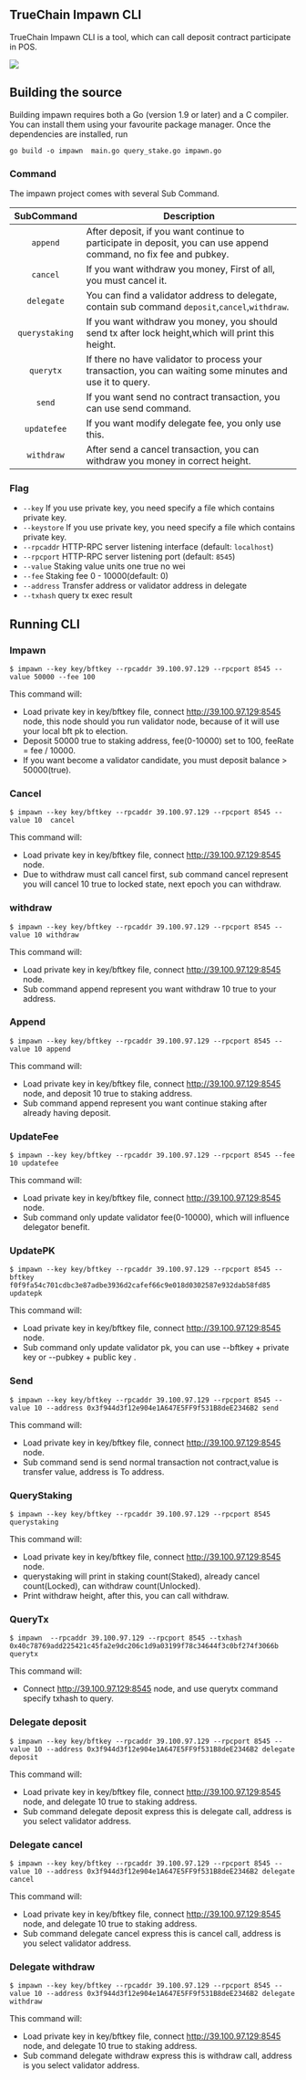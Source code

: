 ## TrueChain Impawn CLI

TrueChain Impawn CLI is a tool, which can call deposit contract participate in POS.

<a href="https://github.com/truechain/truechain-engineering-code/blob/master/COPYING"><img src="https://img.shields.io/badge/license-GPL%20%20truechain-lightgrey.svg"></a>

## Building the source


Building impawn requires both a Go (version 1.9 or later) and a C compiler.
You can install them using your favourite package manager.
Once the dependencies are installed, run

    go build -o impawn  main.go query_stake.go impawn.go


### Command

The impawn project comes with several Sub Command.

|    SubCommand    | Description                                                                                                                                                                                                                                                                                                                                                                                                                                                                                                                                          |
| :-----------: | ---------------------------------------------------------------------------------------------------------------------------------------------------------------------------------------------------------------------------------------------------------------------------------------------------------------------------------------------------------------------------------------------------------------------------------------------------------------------------------------------------------------------------------------------------- |
|  `append`   | After deposit, if you want continue to participate in deposit, you can use append command, no fix fee and pubkey.          |
|   `cancel`    | If you want withdraw you money, First of all, you must cancel it. |
|  `delegate`   | You can find a validator address to delegate, contain sub command `deposit`,`cancel`,`withdraw`.                                             |
|  `querystaking`     | If you want withdraw you money, you should send tx after lock height,which will print this height.                  |
| `querytx` | If there no have validator to process your transaction, you can waiting some minutes and use it to query.              |
|   `send`   | If you want send no contract transaction, you can use send command.       |
|   `updatefee`   | If you want modify delegate fee, you only use this.                                                                                                                                                                                                                                                                                                                                                                                                                                                                                           |
|   `withdraw`   | After send a cancel transaction, you can withdraw you money in correct height.                                                                                                                                        |
### Flag
  * `--key` If you use private key, you need specify a file which contains private key. 
  * `--keystore` If you use private key, you need specify a file which contains private key. 
  * `--rpcaddr` HTTP-RPC server listening interface (default: `localhost`)
  * `--rpcport` HTTP-RPC server listening port (default: `8545`)
  * `--value` Staking value units one true no wei
  * `--fee` Staking fee 0 - 10000(default: 0)
  * `--address` Transfer address or validator address in delegate
  * `--txhash` query tx exec result
## Running CLI

### Impawn

```
$ impawn --key key/bftkey --rpcaddr 39.100.97.129 --rpcport 8545 --value 50000 --fee 100

```

This command will:

 * Load private key in key/bftkey file, connect http://39.100.97.129:8545 node, this node should you run validator node, because of it will use your local bft pk to election.
 * Deposit 50000 true to staking address, fee(0-10000) set to 100, feeRate = fee / 10000.
 * If you want become a validator candidate, you must deposit balance > 50000(true). 
 
### Cancel

```
$ impawn --key key/bftkey --rpcaddr 39.100.97.129 --rpcport 8545 --value 10  cancel

```

This command will:

 * Load private key in key/bftkey file, connect http://39.100.97.129:8545 node.
 * Due to withdraw must call cancel first, sub command cancel represent you will cancel 10 true to locked state, next epoch you can withdraw. 

### withdraw

```
$ impawn --key key/bftkey --rpcaddr 39.100.97.129 --rpcport 8545 --value 10 withdraw

```

This command will:

 * Load private key in key/bftkey file, connect http://39.100.97.129:8545 node.
 * Sub command append represent you want withdraw 10 true to your address. 

### Append

```
$ impawn --key key/bftkey --rpcaddr 39.100.97.129 --rpcport 8545 --value 10 append

```

This command will:

 * Load private key in key/bftkey file, connect http://39.100.97.129:8545 node, and deposit 10 true to staking address.
 * Sub command append represent you want continue staking after already having deposit.  

### UpdateFee

```
$ impawn --key key/bftkey --rpcaddr 39.100.97.129 --rpcport 8545 --fee 10 updatefee

```

This command will:

 * Load private key in key/bftkey file, connect http://39.100.97.129:8545 node.
 * Sub command only update validator fee(0-10000), which will influence delegator benefit.

### UpdatePK

```
$ impawn --key key/bftkey --rpcaddr 39.100.97.129 --rpcport 8545 --bftkey f0f9fa54c701cdbc3e87adbe3936d2cafef66c9e018d0302587e932dab58fd85 updatepk

```

This command will:

 * Load private key in key/bftkey file, connect http://39.100.97.129:8545 node.
 * Sub command only update validator pk, you can use --bftkey + private key or --pubkey + public key .

### Send

```
$ impawn --key key/bftkey --rpcaddr 39.100.97.129 --rpcport 8545 --value 10 --address 0x3f944d3f12e904e1A647E5FF9f531B8deE2346B2 send 

```

This command will:

 * Load private key in key/bftkey file, connect http://39.100.97.129:8545 node.
 * Sub command send is send normal transaction not contract,value is transfer value, address is To address.

### QueryStaking

```
$ impawn --key key/bftkey --rpcaddr 39.100.97.129 --rpcport 8545 querystaking

```

This command will:

 * Load private key in key/bftkey file, connect http://39.100.97.129:8545 node.
 * querystaking will print in staking count(Staked), already cancel count(Locked), can withdraw count(Unlocked).
 * Print withdraw height, after this, you can call withdraw. 

### QueryTx

```
$ impawn  --rpcaddr 39.100.97.129 --rpcport 8545 --txhash 0x40c78769add225421c45fa2e9dc206c1d9a03199f78c34644f3c0bf274f3066b querytx

```

This command will:

 * Connect http://39.100.97.129:8545 node, and use querytx command specify txhash to query.
 
### Delegate deposit
 
 ```
 $ impawn --key key/bftkey --rpcaddr 39.100.97.129 --rpcport 8545 --value 10 --address 0x3f944d3f12e904e1A647E5FF9f531B8deE2346B2 delegate deposit
 
 ```
 
 This command will:
 
  * Load private key in key/bftkey file, connect http://39.100.97.129:8545 node, and delegate 10 true to staking address.
  * Sub command delegate deposit express this is delegate call, address is you select validator address.
  
### Delegate cancel
 
 ```
 $ impawn --key key/bftkey --rpcaddr 39.100.97.129 --rpcport 8545 --value 10 --address 0x3f944d3f12e904e1A647E5FF9f531B8deE2346B2 delegate cancel
 
 ```
 
 This command will:
 
  * Load private key in key/bftkey file, connect http://39.100.97.129:8545 node, and delegate 10 true to staking address.
  * Sub command delegate cancel express this is cancel call, address is you select validator address.  
  
### Delegate withdraw
 
 ```
 $ impawn --key key/bftkey --rpcaddr 39.100.97.129 --rpcport 8545 --value 10 --address 0x3f944d3f12e904e1A647E5FF9f531B8deE2346B2 delegate withdraw
 
 ```
 
 This command will:
 
  * Load private key in key/bftkey file, connect http://39.100.97.129:8545 node, and delegate 10 true to staking address.
  * Sub command delegate withdraw express this is withdraw call, address is you select validator address.  